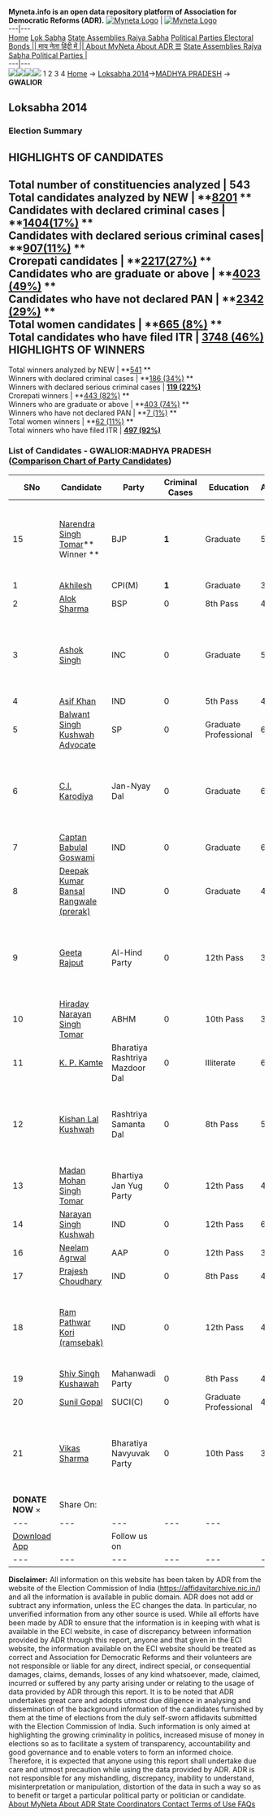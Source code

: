 **Myneta.info is an open data repository platform of Association for Democratic Reforms (ADR).**
[![Myneta Logo](https://www.myneta.info/lib/img/myneta-logo.png)](https://www.myneta.info/) | [![Myneta Logo](https://www.myneta.info/lib/img/adr-logo.png)](https://adrindia.org)  
---|---  
[Home](https://www.myneta.info/) [Lok Sabha](https://www.myneta.info/#ls "Lok Sabha") [ State Assemblies ](https://www.myneta.info/#sa "State Assemblies") [Rajya Sabha](https://www.myneta.info/#rs "Rajya Sabha") [Political Parties ](https://www.myneta.info/party "Political Parties") [ Electoral Bonds ](https://www.myneta.info/electoral_bonds "Electoral Bonds") [ || माय नेता हिंदी में || ](https://translate.google.co.in/translate?prev=hp&hl=en&js=y&u=www.myneta.info&sl=en&tl=hi&history_state0=) [ About MyNeta ](https://adrindia.org/content/about-myneta) [ About ADR ](https://adrindia.org/about-adr/who-we-are) [☰](javascript:void\(0\))
[ State Assemblies ](https://www.myneta.info/#sa "State Assemblies") [ Rajya Sabha ](https://www.myneta.info/#rs "Rajya Sabha") [ Political Parties ](https://www.myneta.info/party "Political Parties")
|   
---|---  
![](https://www.myneta.info/lib/img/banner/banner-1.png)![](https://www.myneta.info/lib/img/banner/banner-2.png)![](https://www.myneta.info/lib/img/banner/banner-3.png)![](https://www.myneta.info/lib/img/banner/banner-4.png)
1  2  3  4 
[Home](https://www.myneta.info/) → [Loksabha 2014](https://www.myneta.info/ls2014/)→[MADHYA PRADESH](https://www.myneta.info/ls2014/index.php?action=show_constituencies&state_id=12) → **GWALIOR**
### 
## Loksabha 2014
###  Election Summary 
HIGHLIGHTS OF CANDIDATES  
---  
Total number of constituencies analyzed |  543   
Total candidates analyzed by NEW | **[8201](https://www.myneta.info/ls2014/index.php?action=summary&subAction=candidates_analyzed&sort=candidate#summary) **  
Candidates with declared criminal cases | **[1404(17%)](https://www.myneta.info/ls2014/index.php?action=summary&subAction=crime&sort=candidate#summary) **  
Candidates with declared serious criminal cases| **[907(11%)](https://www.myneta.info/ls2014/index.php?action=summary&subAction=serious_crime&sort=candidate#summary) **  
Crorepati candidates | **[2217(27%)](https://www.myneta.info/ls2014/index.php?action=summary&subAction=crorepati&sort=candidate#summary) **  
Candidates who are graduate or above | **[4023 (49%)](https://www.myneta.info/ls2014/index.php?action=summary&subAction=education&sort=candidate#summary) **  
Candidates who have not declared PAN | **[2342 (29%)](https://www.myneta.info/ls2014/index.php?action=summary&subAction=without_pan&sort=candidate#summary) **  
Total women candidates | **[665 (8%)](https://www.myneta.info/ls2014/index.php?action=summary&subAction=women_candidate&sort=candidate#summary) **  
Total candidates who have filed ITR | [**3748 (46%)**](https://www.myneta.info/ls2014/index.php?action=summary&subAction=filed_itr&sort=candidate#summary)  
HIGHLIGHTS OF WINNERS  
---  
Total winners analyzed by NEW | **[541](https://www.myneta.info/ls2014/index.php?action=summary&subAction=winner_analyzed&sort=candidate#summary) **  
Winners with declared criminal cases | **[186 (34%)](https://www.myneta.info/ls2014/index.php?action=summary&subAction=winner_crime&sort=candidate#summary) **  
Winners with declared serious criminal cases | **[119 (22%)](https://www.myneta.info/ls2014/index.php?action=summary&subAction=winner_serious_crime&sort=candidate#summary)**  
Crorepati winners | **[443 (82%)](https://www.myneta.info/ls2014/index.php?action=summary&subAction=winner_crorepati&sort=candidate#summary) **  
Winners who are graduate or above | **[403 (74%)](https://www.myneta.info/ls2014/index.php?action=summary&subAction=winner_education&sort=candidate#summary) **  
Winners who have not declared PAN | **[7 (1%)](https://www.myneta.info/ls2014/index.php?action=summary&subAction=winner_without_pan&sort=candidate#summary) **  
Total women winners | **[62 (11%)](https://www.myneta.info/ls2014/index.php?action=summary&subAction=winner_women&sort=candidate#summary) **  
Total winners who have filed ITR | [**497 (92%)**](https://www.myneta.info/ls2014/index.php?action=summary&subAction=winner_filed_itr&sort=candidate#summary)  
### List of Candidates - GWALIOR:MADHYA PRADESH ([Comparison Chart of Party Candidates](https://www.myneta.info/ls2014/comparisonchart.php?constituency_id=317))
SNo | Candidate| Party| Criminal Cases| Education| Age| Total Assets| Liabilities  
---|---|---|---|---|---|---|---  
15  | [Narendra Singh Tomar](https://www.myneta.info/ls2014/candidate.php?candidate_id=2957)** Winner ** | BJP | **1** | Graduate| 56 | ![](https://myneta.info/image_v2.php?myneta_folder=ls2014&candidate_id=2957&col=ta) | ![](https://myneta.info/image_v2.php?myneta_folder=ls2014&candidate_id=2957&col=lia)  
1  | [Akhilesh](https://www.myneta.info/ls2014/candidate.php?candidate_id=2954) | CPI(M) | **1** | Graduate| 38 | Rs 1,84,700 ~ 1 Lacs+ | Rs 0 ~   
2  | [Alok Sharma](https://www.myneta.info/ls2014/candidate.php?candidate_id=2950) | BSP | 0 | 8th Pass| 42 | Rs 2,04,54,704 ~ 2 Crore+ | Rs 0 ~   
3  | [Ashok Singh](https://www.myneta.info/ls2014/candidate.php?candidate_id=2953) | INC | 0 | Graduate| 51 | ![](https://myneta.info/image_v2.php?myneta_folder=ls2014&candidate_id=2953&col=ta) | ![](https://myneta.info/image_v2.php?myneta_folder=ls2014&candidate_id=2953&col=lia)  
4  | [Asif Khan](https://www.myneta.info/ls2014/candidate.php?candidate_id=4078) | IND | 0 | 5th Pass| 48 | Rs 4,91,000 ~ 4 Lacs+ | Rs 0 ~   
5  | [Balwant Singh Kushwah Advocate](https://www.myneta.info/ls2014/candidate.php?candidate_id=2961) | SP | 0 | Graduate Professional| 62 | Rs 32,00,000 ~ 32 Lacs+ | Rs 80,000 ~ 80 Thou+  
6  | [C.l. Karodiya](https://www.myneta.info/ls2014/candidate.php?candidate_id=2952) | Jan-Nyay Dal | 0 | Graduate| 67 | ![](https://myneta.info/image_v2.php?myneta_folder=ls2014&candidate_id=2952&col=ta) | ![](https://myneta.info/image_v2.php?myneta_folder=ls2014&candidate_id=2952&col=lia)  
7  | [Captan Babulal Goswami](https://www.myneta.info/ls2014/candidate.php?candidate_id=2948) | IND | 0 | Graduate| 63 | Rs 43,00,000 ~ 43 Lacs+ | Rs 0 ~   
8  | [Deepak Kumar Bansal Rangwale (prerak)](https://www.myneta.info/ls2014/candidate.php?candidate_id=2958) | IND | 0 | Graduate| 49 | Rs 40,59,104 ~ 40 Lacs+ | Rs 2,64,727 ~ 2 Lacs+  
9  | [Geeta Rajput](https://www.myneta.info/ls2014/candidate.php?candidate_id=2947) | Al-Hind Party | 0 | 12th Pass| 38 | ![](https://myneta.info/image_v2.php?myneta_folder=ls2014&candidate_id=2947&col=ta) | ![](https://myneta.info/image_v2.php?myneta_folder=ls2014&candidate_id=2947&col=lia)  
10  | [Hiraday Narayan Singh Tomar](https://www.myneta.info/ls2014/candidate.php?candidate_id=2949) | ABHM | 0 | 10th Pass| 33 | Rs 3,98,500 ~ 3 Lacs+ | Rs 0 ~   
11  | [K. P. Kamte](https://www.myneta.info/ls2014/candidate.php?candidate_id=4076) | Bharatiya Rashtriya Mazdoor Dal | 0 | Illiterate| 69 | Rs 4,500 ~ 4 Thou+ | Rs 0 ~   
12  | [Kishan Lal Kushwah](https://www.myneta.info/ls2014/candidate.php?candidate_id=2959) | Rashtriya Samanta Dal | 0 | 8th Pass| 50 | ![](https://myneta.info/image_v2.php?myneta_folder=ls2014&candidate_id=2959&col=ta) | ![](https://myneta.info/image_v2.php?myneta_folder=ls2014&candidate_id=2959&col=lia)  
13  | [Madan Mohan Singh Tomar](https://www.myneta.info/ls2014/candidate.php?candidate_id=2951) | Bhartiya Jan Yug Party | 0 | 12th Pass| 45 | Rs 47,95,500 ~ 47 Lacs+ | Rs 8,704 ~ 8 Thou+  
14  | [Narayan Singh Kushwah](https://www.myneta.info/ls2014/candidate.php?candidate_id=4079) | IND | 0 | 12th Pass| 62 | Rs 3,38,425 ~ 3 Lacs+ | Rs 0 ~   
16  | [Neelam Agrwal](https://www.myneta.info/ls2014/candidate.php?candidate_id=4077) | AAP | 0 | 12th Pass| 38 | Rs 34,61,200 ~ 34 Lacs+ | Rs 7,00,000 ~ 7 Lacs+  
17  | [Prajesh Choudhary](https://www.myneta.info/ls2014/candidate.php?candidate_id=4080) | IND | 0 | 8th Pass| 42 | Rs 10,57,799 ~ 10 Lacs+ | Rs 0 ~   
18  | [Ram Pathwar Kori (ramsebak)](https://www.myneta.info/ls2014/candidate.php?candidate_id=2956) | IND | 0 | 12th Pass| 43 | ![](https://myneta.info/image_v2.php?myneta_folder=ls2014&candidate_id=2956&col=ta) | ![](https://myneta.info/image_v2.php?myneta_folder=ls2014&candidate_id=2956&col=lia)  
19  | [Shiv Singh Kushawah](https://www.myneta.info/ls2014/candidate.php?candidate_id=2960) | Mahanwadi Party | 0 | 8th Pass| 40 | Rs 54,69,000 ~ 54 Lacs+ | Rs 0 ~   
20  | [Sunil Gopal](https://www.myneta.info/ls2014/candidate.php?candidate_id=2945) | SUCI(C) | 0 | Graduate Professional| 41 | Rs 1,19,963 ~ 1 Lacs+ | Rs 0 ~   
21  | [Vikas Sharma](https://www.myneta.info/ls2014/candidate.php?candidate_id=2955) | Bharatiya Navyuvak Party | 0 | 10th Pass| 39 | ![](https://myneta.info/image_v2.php?myneta_folder=ls2014&candidate_id=2955&col=ta) | ![](https://myneta.info/image_v2.php?myneta_folder=ls2014&candidate_id=2955&col=lia)  
|  **DONATE NOW** × |  Share On:  | [](https://api.whatsapp.com/send?text=https%3A%2F%2Fmyneta.info%2Fpunjab2022%2Findex.php%3Faction%3Dshow_constituencies%26state_id%3D19) | [](https://www.facebook.com/sharer/sharer.php?u=https%3A%2F%2Fmyneta.info%2Fpunjab2022%2Findex.php%3Faction%3Dshow_constituencies%26state_id%3D19) | [](https://twitter.com/share?url=https%3A%2F%2Fmyneta.info%2Fpunjab2022%2Findex.php%3Faction%3Dshow_constituencies%26state_id%3D19)  
---|---|---|---|---  
| [ Download App ](https://play.google.com/store/apps/details?id=com.webrosoft.myneta1&pcampaignid=pcampaignidMKT-Other-global-all-co-prtnr-py-PartBadge-Mar2515-1) | [](https://play.google.com/store/apps/details?id=com.webrosoft.myneta1&pcampaignid=pcampaignidMKT-Other-global-all-co-prtnr-py-PartBadge-Mar2515-1) |  Follow us on  | [](https://www.facebook.com/adrindia.org/) | [](https://twitter.com/adrspeaks) | [](https://groups.google.com/g/national-election-watch?hl=en&pli=1) | [](https://www.instagram.com/adrspeaks/) | [](https://www.youtube.com/user/adrspeaks) | [](https://sharechat.com/profile/adrspeaks)  
---|---|---|---|---|---|---|---|---  
**Disclaimer:** All information on this website has been taken by ADR from the website of the Election Commission of India (https://affidavitarchive.nic.in/) and all the information is available in public domain. ADR does not add or subtract any information, unless the EC changes the data. In particular, no unverified information from any other source is used. While all efforts have been made by ADR to ensure that the information is in keeping with what is available in the ECI website, in case of discrepancy between information provided by ADR through this report, anyone and that given in the ECI website, the information available on the ECI website should be treated as correct and Association for Democratic Reforms and their volunteers are not responsible or liable for any direct, indirect special, or consequential damages, claims, demands, losses of any kind whatsoever, made, claimed, incurred or suffered by any party arising under or relating to the usage of data provided by ADR through this report. It is to be noted that ADR undertakes great care and adopts utmost due diligence in analysing and dissemination of the background information of the candidates furnished by them at the time of elections from the duly self-sworn affidavits submitted with the Election Commission of India. Such information is only aimed at highlighting the growing criminality in politics, increased misuse of money in elections so as to facilitate a system of transparency, accountability and good governance and to enable voters to form an informed choice. Therefore, it is expected that anyone using this report shall undertake due care and utmost precaution while using the data provided by ADR. ADR is not responsible for any mishandling, discrepancy, inability to understand, misinterpretation or manipulation, distortion of the data in such a way so as to benefit or target a particular political party or politician or candidate. 
[ About MyNeta ](https://adrindia.org/content/about-myneta) [ About ADR ](https://adrindia.org/about-adr/who-we-are) [ State Coordinators ](https://adrindia.org/about-adr/state-coordinators) [ Contact ](https://adrindia.org/contact-us) [ Terms of Use ](https://adrindia.org/content/adr-terms-use) [ FAQs ](https://adrindia.org/content/faqs)
